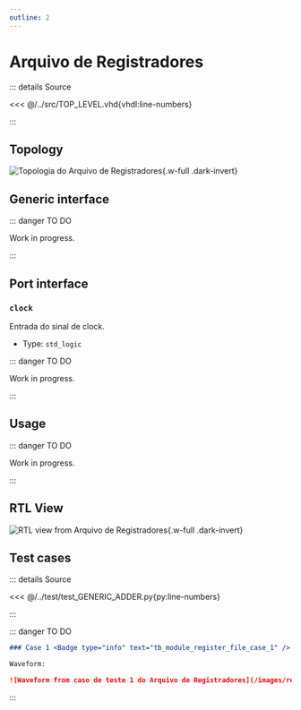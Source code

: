 ```yaml
---
outline: 2
---
```


# Arquivo de Registradores

::: details Source <a href="https://github.com/pfeinsper/24a-CTI-RISCV/blob/main/src/MODULE_REGISTER_FILE.vhd" target="blank" style="float:right"><Badge type="tip" text="MODULE_REGISTER_FILE.vhd &boxbox;" /></a>

<<< @/../src/TOP_LEVEL.vhd{vhdl:line-numbers}

:::

## Topology

![Topologia do Arquivo de Registradores](/images/reference/components/module_register_file.drawio.svg){.w-full .dark-invert}

## Generic interface

::: danger TO DO

Work in progress.

:::

## Port interface

### `clock` <Badge type="warning" text="INPUT" />

Entrada do sinal de clock.

- Type: `std_logic`

::: danger TO DO

Work in progress.

:::

## Usage

::: danger TO DO

Work in progress.

:::

## RTL View

![RTL view from Arquivo de Registradores](/images/reference/components/module_register_file_netlist.svg){.w-full .dark-invert}

## Test cases

::: details Source <a href="https://github.com/pfeinsper/24a-CTI-RISCV/blob/main/test/test_MODULE_REGISTER_FILE.py" target="blank" style="float:right"><Badge type="tip" text="test_MODULE_REGISTER_FILE.py &boxbox;" /></a>

<<< @/../test/test_GENERIC_ADDER.py{py:line-numbers}

:::

::: danger TO DO

```md
### Case 1 <Badge type="info" text="tb_module_register_file_case_1" />

Waveform:

![Waveform from caso de teste 1 do Arquivo de Registradores](/images/reference/components/tb_module_register_file_case_1.svg){.w-full .dark-invert}
```

:::
